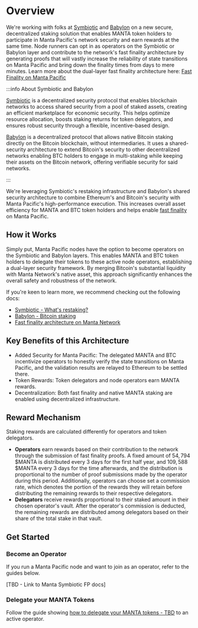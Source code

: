 # Overview

We're working with folks at [Symbiotic](https://symbiotic.fi/) and [Babylon](https://babylonlabs.io/) on a new secure, decentralized staking solution that enables MANTA token holders to participate in Manta Pacific's network security and earn rewards at the same time. Node runners can opt in as operators on the Symbiotic or Babylon layer and contribute to the network's fast finality architecture by generating proofs that will vastly increase the reliability of state transitions on Manta Pacific and bring down the finality times from days to mere minutes. Learn more about the dual-layer fast finality architecture here: [Fast Finality on Manta Pacific](../concepts/fast-finality)

:::info About Symbiotic and Babylon

[Symbiotic](https://symbiotic.fi/) is a decentralized security protocol that enables blockchain networks to access shared security from a pool of staked assets, creating an efficient marketplace for economic security. This helps optimize resource allocation, boosts staking returns for token delegators, and ensures robust security through a flexible, incentive-based design.

[Babylon](https://babylonlabs.io/) is a decentralized protocol that allows native Bitcoin staking directly on the Bitcoin blockchain, without intermediaries. It uses a shared-security architecture to extend Bitcoin's security to other decentralized networks enabling BTC holders to engage in multi-staking while keeping their assets on the Bitcoin network, offering verifiable security for said networks.

:::

We're leveraging Symbiotic's restaking infrastructure and Babylon's shared security architecture to combine Ethereum's and Bitcoin's security with Manta Pacific's high-performance execution. This increases overall asset efficiency for MANTA and BTC token holders and helps enable [fast finality](../concepts/fast-finality) on Manta Pacific.

## How it Works

Simply put, Manta Pacific nodes have the option to become operators on the Symbiotic and Babylon layers. This enables MANTA and BTC token holders to delegate their tokens to these active node operators, establishing a dual-layer security framework. By merging Bitcoin's substantial liquidity with Manta Network's native asset, this approach significantly enhances the overall safety and robustness of the network.

If you're keen to learn more, we recommend checking out the following docs:

- [Symbiotic - What's restaking?](https://docs.symbiotic.fi/intro/stake)
- [Babylon - Bitcoin staking](https://docs.babylonlabs.io/guides/overview/bitcoin_staking/)
- [Fast finality architecture on Manta Network](../concepts/fast-finality#our-two-layer-solution)

## Key Benefits of this Architecture

- Added Security for Manta Pacific: The delegated MANTA and BTC incentivize operators to honestly verify the state transitions on Manta Pacific, and the validation results are relayed to Ethereum to be settled there.
- Token Rewards: Token delegators and node operators earn MANTA rewards.
- Decentralization: Both fast finality and native MANTA staking are enabled using decentralized infrastructure.

## Reward Mechanism

Staking rewards are calculated differently for operators and token delegators.

- **Operators** earn rewards based on their contribution to the network through the submission of fast finality proofs. A fixed amount of $54,794$ $MANTA is distributed every $3$ days for the first half year, and $109,588$ $MANTA every $3$ days for the time afterwards, and the distribution is proportional to the number of proof submissions made by the operator during this period. Additionally, operators can choose set a commission rate, which denotes the portion of the rewards they will retain before distributing the remaining rewards to their respective delegators.
- **Delegators** receive rewards proportional to their staked amount in their chosen operator's vault. After the operator's commission is deducted, the remaining rewards are distributed among delegators based on their share of the total stake in that vault.

## Get Started

### Become an Operator

If you run a Manta Pacific node and want to join as an operator, refer to the guides below.

[TBD - Link to Manta Symbiotic FP docs]

### Delegate your MANTA Tokens

Follow the guide showing [how to delegate your MANTA tokens - TBD](#placeholder) to an active operator.
